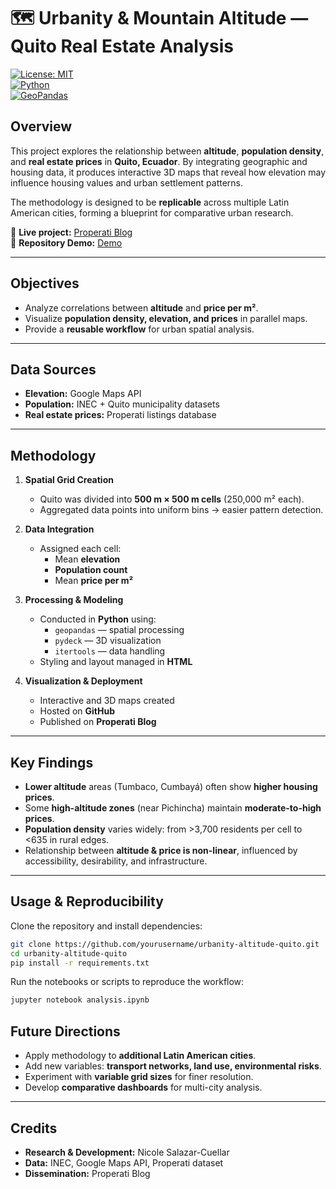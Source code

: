 # 🗺️ Urbanity & Mountain Altitude — Quito Real Estate Analysis  

[![License: MIT](https://img.shields.io/badge/License-MIT-green.svg)](LICENSE)  
[![Python](https://img.shields.io/badge/python-3.9%2B-blue)](https://www.python.org/)  
[![GeoPandas](https://img.shields.io/badge/GeoPandas-0.14+-orange)](https://geopandas.org/)  

## Overview  
This project explores the relationship between **altitude**, **population density**, and **real estate prices** in **Quito, Ecuador**. By integrating geographic and housing data, it produces interactive 3D maps that reveal how elevation may influence housing values and urban settlement patterns.  

The methodology is designed to be **replicable** across multiple Latin American cities, forming a blueprint for comparative urban research.  

🔗 **Live project:** [Properati Blog](https://blog.properati.com.ec/altura-sobre-nivel-del-mar-y-viviendas-en-quito/)  
🔗 **Repository Demo:** [Demo](nicolevasos.github.io/elevation_quito/)  

---

## Objectives  
- Analyze correlations between **altitude** and **price per m²**.  
- Visualize **population density, elevation, and prices** in parallel maps.  
- Provide a **reusable workflow** for urban spatial analysis.  

---

## Data Sources  
- **Elevation:** Google Maps API  
- **Population:** INEC + Quito municipality datasets  
- **Real estate prices:** Properati listings database  

---

## Methodology  

1. **Spatial Grid Creation**  
   - Quito was divided into **500 m × 500 m cells** (250,000 m² each).  
   - Aggregated data points into uniform bins → easier pattern detection.  

2. **Data Integration**  
   - Assigned each cell:  
     - Mean **elevation**  
     - **Population count**  
     - Mean **price per m²**  

3. **Processing & Modeling**  
   - Conducted in **Python** using:  
     - `geopandas` — spatial processing  
     - `pydeck` — 3D visualization  
     - `itertools` — data handling  
   - Styling and layout managed in **HTML**  

4. **Visualization & Deployment**  
   - Interactive and 3D maps created  
   - Hosted on **GitHub**  
   - Published on **Properati Blog**  

---

## Key Findings  
- **Lower altitude** areas (Tumbaco, Cumbayá) often show **higher housing prices**.  
- Some **high-altitude zones** (near Pichincha) maintain **moderate-to-high prices**.  
- **Population density** varies widely: from >3,700 residents per cell to <635 in rural edges.  
- Relationship between **altitude & price is non-linear**, influenced by accessibility, desirability, and infrastructure.  

---

## Usage & Reproducibility  
Clone the repository and install dependencies:  

```bash
git clone https://github.com/yourusername/urbanity-altitude-quito.git
cd urbanity-altitude-quito
pip install -r requirements.txt
```
Run the notebooks or scripts to reproduce the workflow:

```bash
jupyter notebook analysis.ipynb
```

## Future Directions

- Apply methodology to **additional Latin American cities**.  
- Add new variables: **transport networks, land use, environmental risks**.  
- Experiment with **variable grid sizes** for finer resolution.  
- Develop **comparative dashboards** for multi-city analysis.  

---

## Credits

- **Research & Development:** Nicole Salazar-Cuellar  
- **Data:** INEC, Google Maps API, Properati dataset  
- **Dissemination:** Properati Blog  

